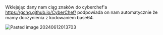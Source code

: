 Wklejając dany nam ciąg znaków do cyberchef'a https://gchq.github.io/CyberChef/ podpowiada on nam automatycznie że mamy doczynienia z kodowaniem base64.

![Pasted image 20240612013703](Pasted%20image%2020240612013703.png)